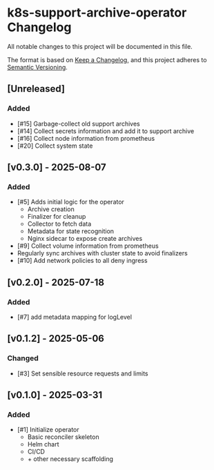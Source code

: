 # k8s-support-archive-operator Changelog
All notable changes to this project will be documented in this file.

The format is based on [Keep a Changelog](https://keepachangelog.com/en/1.0.0/),
and this project adheres to [Semantic Versioning](https://semver.org/spec/v2.0.0.html).

## [Unreleased]
### Added
- [#15] Garbage-collect old support archives
- [#14] Collect secrets information and add it to support archive
- [#16] Collect node information from prometheus
- [#20] Collect system state

## [v0.3.0] - 2025-08-07
### Added
- [#5] Adds initial logic for the operator
    - Archive creation
    - Finalizer for cleanup
    - Collector to fetch data
    - Metadata for state recognition
    - Nginx sidecar to expose create archives
- [#9] Collect volume information from prometheus
- Regularly sync archives with cluster state to avoid finalizers
- [#10] Add network policies to all deny ingress

## [v0.2.0] - 2025-07-18
### Added
- [#7] add metadata mapping for logLevel

## [v0.1.2] - 2025-05-06

### Changed
- [#3] Set sensible resource requests and limits

## [v0.1.0] - 2025-03-31

### Added
- [#1] Initialize operator
  - Basic reconciler skeleton
  - Helm chart
  - CI/CD
  - \+ other necessary scaffolding